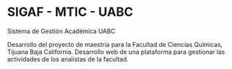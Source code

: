SIGAF - MTIC - UABC
===================

Sistema de Gestión Académica UABC

Desarrollo del proyecto de maestría para la Facultad de Ciencias Químicas, Tijuana Baja California.
Desarrollo web de una plataforma para gestionar las actividades de los analistas de la facultad.
